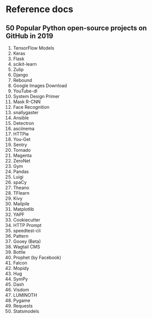 # Reference docs

## 50 Popular Python open-source projects on GitHub in 2019
1) TensorFlow Models
2) Keras
3) Flask
4) scikit-learn
5) Zulip
6) Django
7) Rebound
8) Google Images Download
9) YouTube-dl
10) System Design Primer
11) Mask R-CNN
12) Face Recognition
13) snallygaster
14) Ansible
15) Detectron
16) asciinema
17) HTTPie
18) You-Get
19) Sentry
20) Tornado
21) Magenta
22) ZeroNet
23) Gym
24) Pandas
25) Luigi
26) spaCy
27) Theano
28) TFlearn
29) Kivy
30) Mailpile
31) Matplotlib
32) YAPF
33) Cookiecutter
34) HTTP Prompt
35) speedtest-cli
36) Pattern
37) Gooey (Beta)
38) Wagtail CMS
39) Bottle
40) Prophet (by Facebook)
41) Falcon
42) Mopidy
43) Hug
44) SymPy
45) Dash
46) Visdom
47) LUMINOTH
48) Pygame
49) Requests
50) Statsmodels

## 
